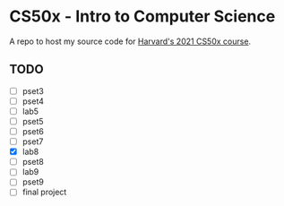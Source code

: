 # CS50x - Intro to Computer Science
A repo to host my source code for [Harvard's 2021 CS50x course](https://cs50.harvard.edu/x/2021/weeks/7/).
## TODO
- [ ] pset3
- [ ] pset4
- [ ] lab5
- [ ] pset5
- [ ] pset6
- [ ] pset7
- [x] lab8
- [ ] pset8
- [ ] lab9
- [ ] pset9
- [ ] final project
